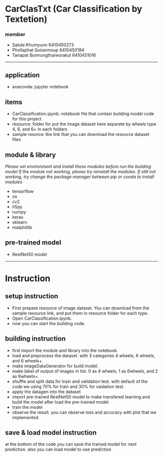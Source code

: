 # CarClasTxt (Car Classification by Textetion)
### member
- Salute Khumyunn 6410450273
- Phollaphat Soisermsup 6410450184
- Tanapat Bumrungthaiworakul 6410451016
---
## application
- anaconda: jupyter notebook

## items
- CarClassification.ipynb: notebook file that contain building model code for this project
- resource: folder for put the image dataset here separate by wheels type 4, 6, and 6+ in each folders
- sample resorce: the link that you can download the resource dataset files

## module & library
*Please set environment and install these modules before run the building model*
*If the module not working, please try reinstall the modules. If still not working, try change the package manager between pip or conda to install modules*
- tensorflow
- os
- cv2
- h5py
- numpy
- keras
- sklearn
- matplotlib

## pre-trained model
- RestNet50 model

---
# Instruction

## setup instruction
- First prepare resource of image dataset. You can download from the sample resource link, and put them in resource folder for each type.
- Open CarClassification.ipynb.
- now you can start the building code.

## building instruction
- first import the module and library into the notebook.
- load and preprocess the dataset. with 3 categories 4 wheels, 6 wheels, and 6 wheels+.
- make imageDataGenerator for build model.
- make label of output of images in list. 0 as 4 wheels, 1 as 6wheels, and 2 as 6wheels+.
- shuffle and split data for train and validation test. with default of the code we using 70% for train and 30% for vaidation test.
- apply the datagen into the dataset
- import pre-trained RestNet50 model to make transfered learning and build the model after load the pre-trained model.
- train the model 
- observe the result. you can observe loss and accuracy with plot that we implemented

## save & load model instruction
at the bottom of the code you can save the trained model for next prediction. also you can load model to use prediction

